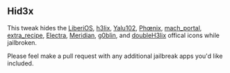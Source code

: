 ## Hid3x

This tweak hides the [LiberiOS](http://newosxbook.com/liberios), [h3lix](https://h3lix.tihmstar.net), [Yalu102](https://yalu.qwertyoruiop.com), [Phœnix](https://phoenixpwn.com), [mach_portal](https://yalu.qwertyoruiop.com/), [extra_recipe](https://yalu.qwertyoruiop.com/), [Electra](https://coolstar.org/electra/), [Meridian](https://meridian.sparkes.zone/), [g0blin](https://g0blin.sticktron.net/), and [doubleH3lix](https://doubleh3lix.tihmstar.net/) offical icons while jailbroken.

Please feel make a pull request with any additional jailbreak apps you'd like included.
